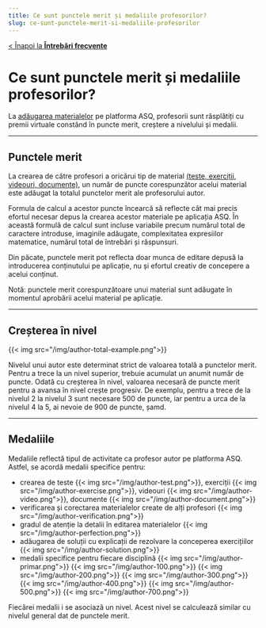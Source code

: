 ```yaml
---
title: Ce sunt punctele merit și medaliile profesorilor?
slug: ce-sunt-punctele-merit-si-medaliile-profesorilor
---
```

[< Înapoi la **Întrebări frecvente**](/intrebari-frecvente/)

# Ce sunt punctele merit și medaliile profesorilor?

La [adăugarea materialelor](/creare-materiale/) pe platforma ASQ, profesorii sunt răsplătiți cu premii virtuale constând în puncte merit, creștere a nivelului și medalii.

---

## Punctele merit

La crearea de către profesori a oricărui tip de material [(teste, exerciții, videouri, documente)](/exercitii-teste-videouri/), un număr de puncte corespunzător acelui material este adăugat la totalul punctelor merit ale profesorului autor.

Formula de calcul a acestor puncte încearcă să reflecte cât mai precis efortul necesar depus la crearea acestor materiale pe aplicația ASQ. În această formulă de calcul sunt incluse variabile precum numărul total de caractere introduse, imaginile adăugate, complexitatea expresiilor matematice, numărul total de întrebări și răspunsuri.

Din păcate, punctele merit pot reflecta doar munca de editare depusă la introducerea conținutului pe aplicație, nu și efortul creativ de concepere a acelui conținut.

Notă: punctele merit corespunzătoare unui material sunt adăugate în momentul aprobării acelui material pe aplicație.

---

## Creșterea în nivel {{< img src="/img/author-total-example.png">}}

Nivelul unui autor este determinat strict de valoarea totală a punctelor merit. Pentru a trece la un nivel superior, trebuie acumulat un anumit număr de puncte. Odată cu creșterea în nivel, valoarea necesară de puncte merit pentru a avansa în nivel crește progresiv. De exemplu, pentru a trece de la nivelul 2 la nivelul 3 sunt necesare 500 de puncte, iar pentru a urca de la nivelul 4 la 5, ai nevoie de 900 de puncte, șamd.

---

## Medaliile

Medaliile reflectă tipul de activitate ca profesor autor pe platforma ASQ. Astfel, se acordă medalii specifice pentru:
* crearea de teste {{< img src="/img/author-test.png">}}, exerciții {{< img src="/img/author-exercise.png">}}, videouri {{< img src="/img/author-video.png">}}, documente {{< img src="/img/author-document.png">}}
* verificarea și corectarea materialelor create de alți profesori {{< img src="/img/author-verification.png">}}
* gradul de atenție la detalii în editarea materialelor {{< img src="/img/author-perfection.png">}}
* adăugarea de soluții cu explicații de rezolvare la conceperea exercițiilor {{< img src="/img/author-solution.png">}}
* medalii specifice pentru fiecare disciplină {{< img src="/img/author-primar.png">}} {{< img src="/img/author-100.png">}} {{< img src="/img/author-200.png">}} {{< img src="/img/author-300.png">}} {{< img src="/img/author-400.png">}} {{< img src="/img/author-500.png">}} {{< img src="/img/author-700.png">}}

Fiecărei medalii i se asociază un nivel. Acest nivel se calculează similar cu nivelul general dat de punctele merit.